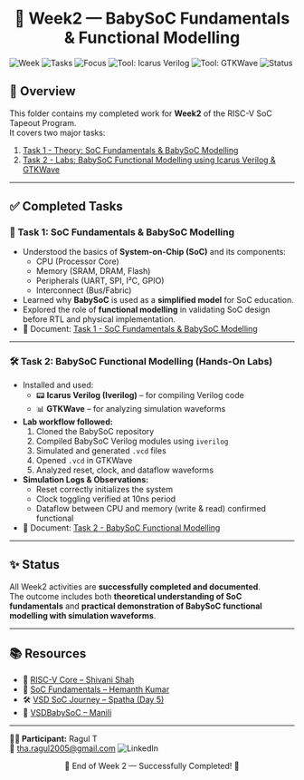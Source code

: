 <div align="center"> <h1>📘 Week2 — BabySoC Fundamentals & Functional Modelling </h1></div>


![Week](https://img.shields.io/badge/Week-2-blue?style=for-the-badge)
![Tasks](https://img.shields.io/badge/Tasks-2_Completed-brightgreen?style=for-the-badge)
![Focus](https://img.shields.io/badge/Focus-SoC_Theory%20%26%20Functional_Modelling-purple?style=for-the-badge)
![Tool: Icarus Verilog](https://img.shields.io/badge/Tool-Icarus%20Verilog-lightblue?style=for-the-badge)
![Tool: GTKWave](https://img.shields.io/badge/Tool-GTKWave-orange?style=for-the-badge)
![Status](https://img.shields.io/badge/Status-Completed-brightgreen?style=for-the-badge)



</div>

## 📌 Overview  
This folder contains my completed work for **Week2** of the RISC-V SoC Tapeout Program.  
It covers two major tasks:  

1. [Task 1 - Theory: SoC Fundamentals & BabySoC Modelling](https://github.com/Ragul-2005/RAGUL_T_RISCV_SOC_TAPEOUT_VSD_Week_2/tree/c40f8a2bc2f61bca82f68a1c2a87f1fef5613264/Task%201)  
2. [Task 2 - Labs: BabySoC Functional Modelling using Icarus Verilog & GTKWave](https://github.com/Ragul-2005/RAGUL_T_RISCV_SOC_TAPEOUT_VSD_Week_2/tree/c40f8a2bc2f61bca82f68a1c2a87f1fef5613264/Task%202
)  
---

## ✅ Completed Tasks  

### 📝 Task 1: SoC Fundamentals & BabySoC Modelling  
- Understood the basics of **System-on-Chip (SoC)** and its components:  
  - CPU (Processor Core)  
  - Memory (SRAM, DRAM, Flash)  
  - Peripherals (UART, SPI, I²C, GPIO)  
  - Interconnect (Bus/Fabric)  
- Learned why **BabySoC** is used as a **simplified model** for SoC education.  
- Explored the role of **functional modelling** in validating SoC design before RTL and physical implementation.  
- 📄 Document: [Task 1 - SoC Fundamentals & BabySoC Modelling](https://github.com/Ragul-2005/RAGUL_T_RISCV_SOC_TAPEOUT_VSD_Week_2/blob/55c8ec59f49764ee249758fa884e52d11252c42c/Task%201/Readme.md
)  

---
### 🛠️ Task 2: BabySoC Functional Modelling (Hands-On Labs)  
- Installed and used:  
  - 📟 **Icarus Verilog (Iverilog)** – for compiling Verilog code  
  - 📊 **GTKWave** – for analyzing simulation waveforms  
- **Lab workflow followed:**  
  1. Cloned the BabySoC repository  
  2. Compiled BabySoC Verilog modules using `iverilog`  
  3. Simulated and generated `.vcd` files  
  4. Opened `.vcd` in GTKWave  
  5. Analyzed reset, clock, and dataflow waveforms  
- **Simulation Logs & Observations:**  
  - Reset correctly initializes the system  
  - Clock toggling verified at 10ns period  
  - Dataflow between CPU and memory (write & read) confirmed functional  
- 📄 Document: [Task 2 - BabySoC Functional Modelling](https://github.com/Ragul-2005/RAGUL_T_RISCV_SOC_TAPEOUT_VSD_Week_2/blob/55c8ec59f49764ee249758fa884e52d11252c42c/Task%202/Readme.md)
  
---

## ✨ Status  
All Week2 activities are **successfully completed and documented**.  
The outcome includes both **theoretical understanding of SoC fundamentals** and **practical demonstration of BabySoC functional modelling with simulation waveforms**.  

---

## 📚 Resources

* 🔗 [RISC-V Core – Shivani Shah](https://github.com/shivanishah269/risc-v-core)
* 📘 [SoC Fundamentals – Hemanth Kumar](https://github.com/hemanthkumardm/SFAL-VSD-SoC-Journey/blob/main/11.%20Fundamentals%20of%20SoC%20Design/README.md)
* 🛠 [VSD SoC Journey – Spatha (Day 5)](https://github.com/spatha0011/spatha_vsd-hdp/tree/main/Day5)
* 🌱 [VSDBabySoC – Manili](https://github.com/manili/VSDBabySoC)

---

<div align="justify">

**👨‍💻 Participant:** Ragul T  
📧 tha.ragul2005@gmail.com
![LinkedIn](www.linkedin.com/in/ragul-thangavadivelan-9261b0290)

</div>

<div align="center">
🌟 End of Week 2 — Successfully Completed! 🌟
</div>

